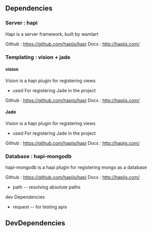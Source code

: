 ## Dependencies

### Server : hapi

Hapi is a server framework, built by wamlart

Github : https://github.com/hapijs/hapi
Docs : http://hapijs.com/

### Templating : vision + jade

#### vision

Vision is a hapi plugin for registering views
- used For registering Jade in the project

Github : https://github.com/hapijs/hapi
Docs : http://hapijs.com/

#### Jade

Vision is a hapi plugin for registering views
- used For registering Jade in the project

Github : https://github.com/hapijs/hapi
Docs : http://hapijs.com/

### Database : hapi-mongodb

hapi-mongodb is a hapi plugin for registering mongo as a database

Github : https://github.com/hapijs/hapi
Docs : http://hapijs.com/


- path -- resolving absolute paths

dev Dependencies
- request -- for testing apis

## DevDependencies
